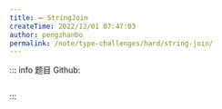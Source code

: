 ```yaml
---
title: ➖ StringJoin
createTime: 2022/12/01 07:47:03
author: pengzhanbo
permalink: /note/type-challenges/hard/string-join/
---
```


::: info 题目
Github: []()

```ts
```
:::
